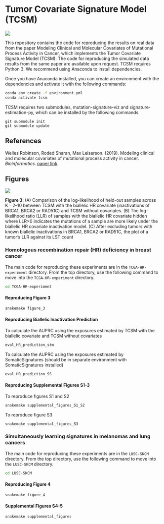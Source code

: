 # Tumor Covariate Signature Model (TCSM)
<img src='https://travis-ci.org/lrgr/tcsm.svg?branch=master'>

This repository contains the code for reproducing the results on real data from the paper Modeling Clinical and Molecular Covariates of Mutational Process Activity in Cancer, which implements the Tumor Covariate Signature Model (TCSM). The code for reproducing the simulated data results from the same paper are available upon request. TCSM requires Python 3. We recommend using Anaconda to install dependencies.

Once you have Anaconda installed, you can create an environment with the dependencies and activate it with the following commands:
```bash
conda env create -f environment.yml
conda activate tcsm
```

TCSM requires two submodules, mutation-signature-viz and signature-estimation-py, which can be installed by the following commands
```
git submodule init
git submodule update
```

## References

Welles Robinson, Roded Sharan, Max Leiserson. (2019). Modeling clinical and molecular covariates of mutational process activity in cancer. _Bioinformatics_. [paper link](https://doi.org/10.1093/bioinformatics/btz340)

## Figures

<!-- <img src='http://tcsm.lrgr.io/fig2.png'>

**Figure 2**: Benchmark of TCSM with (red) and without (blue) covariates and NMF-based SomaticSignatures (green) on synthetic data. (A) Cosine similarity of inferred signatures (β) to hidden Signatures 3 and 5 using the true K = 4 averaged across 50 datasets, varying the number of samples. (B) Mean-squared error of the inferred exposures (θ) for the same datasets as in (A) -->

<img src='http://tcsm.lrgr.io/fig3.png'>

**Figure 3**: (A) Comparison of the log-likelihood of held-out samples across K = 2–10 between TCSM with the biallelic HR covariate (inactivations of BRCA1, BRCA2 or RAD51C) and TCSM without covariates. (B) The log-likelihood ratio (LLR) of samples with the biallelic HR covariate hidden where LLR>0 indicates the mutations of a sample are more likely under the biallelic HR covariate inactivation model. (C) After excluding tumors with known biallelic inactivations in BRCA1, BRCA2 or RAD51C, the plot of a tumor’s LLR against its LST count

### Homologous recombination repair (HR) deficiency in breast cancer

The main code for reproducing these experiments are in the `TCGA-HR-experiment` directory. From the top directory, use the following command to move into the `TCGA-HR-experiment` directory.

```bash
cd TCGA-HR-experiment
```
#### Reproducing Figure 3
```bash
snakemake figure_3
```

#### Reproducing Biallelic Inactivation Prediction

To calculate the AUPRC using the exposures estimated by TCSM with the biallelic covariate and TCSM without covariates
```bash
eval_HR_prediction_stm
```

To calculate the AUPRC using the exposures estimated by SomaticSignatures (should be in separate environment with SomaticSignatures installed)
```bash
eval_HR_prediction_SS
```

#### Reproducing Supplemental Figures S1-3

To reproduce figures S1 and S2
```bash
snakemake supplemental_figures_S1_S2
```

To reproduce figure S3
```bash
snakemake supplemental_figures_S3
```

### Simultaneously learning signatures in melanomas and lung cancers
The main code for reproducing these experiments are in the `LUSC-SKCM` directory. From the top directory, use the following command to move into the `LUSC-SKCM` directory.

```bash
cd LUSC-SKCM
```

#### Reproducing Figure 4

```bash
snakemake figure_4
```

#### Supplemental Figures S4-5

```bash
snakemake supplemental_figures
```
